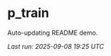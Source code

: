 # p_train

Auto-updating README demo.

<!--START_SECTION:status-->
_Last run: 2025-09-08 19:25 UTC_
<!--END_SECTION:status-->














































































































































































































































































































































































































